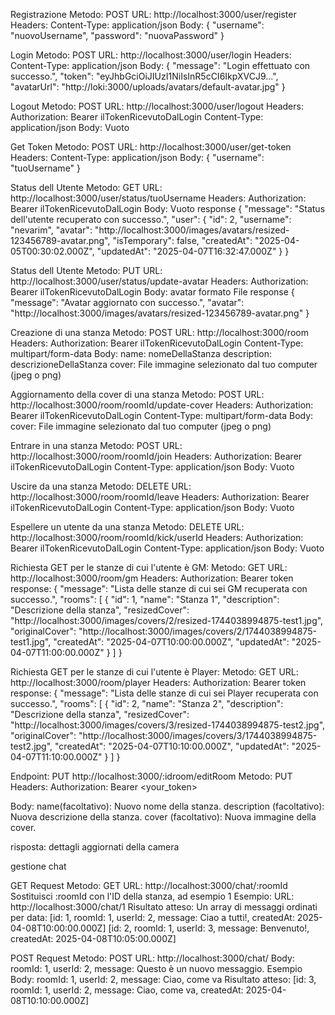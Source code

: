 Registrazione
Metodo: POST
URL: http://localhost:3000/user/register
Headers:
Content-Type: application/json
Body:
{
"username": "nuovoUsername",
"password": "nuovaPassword"
}

Login
Metodo: POST
URL: http://localhost:3000/user/login
Headers:
Content-Type: application/json
Body:
{
    "message": "Login effettuato con successo.",
    "token": "eyJhbGciOiJIUzI1NiIsInR5cCI6IkpXVCJ9...",
    "avatarUrl": "http://loki:3000/uploads/avatars/default-avatar.jpg"
}

Logout
Metodo: POST
URL: http://localhost:3000/user/logout
Headers:
Authorization: Bearer ilTokenRicevutoDalLogin
Content-Type: application/json
Body:
Vuoto



Get Token
Metodo: POST
URL: http://localhost:3000/user/get-token
Headers:
Content-Type: application/json
Body:
{
"username": "tuoUsername"
}

Status dell Utente
Metodo: GET
URL: http://localhost:3000/user/status/tuoUsername
Headers:
Authorization: Bearer ilTokenRicevutoDalLogin
Body:
Vuoto
response
{
    "message": "Status dell'utente recuperato con successo.",
    "user": {
        "id": 2,
        "username": "nevarim",
        "avatar": "http://localhost:3000/images/avatars/resized-123456789-avatar.png",
        "isTemporary": false,
        "createdAt": "2025-04-05T00:30:02.000Z",
        "updatedAt": "2025-04-07T16:32:47.000Z"
    }
}

Status dell Utente
Metodo: PUT
URL: http://localhost:3000/user/status/update-avatar
Headers:
Authorization: Bearer ilTokenRicevutoDalLogin
Body:
avatar formato File
response
{
    "message": "Avatar aggiornato con successo.",
    "avatar": "http://localhost:3000/images/avatars/resized-123456789-avatar.png"
}


















Creazione di una stanza
Metodo: POST
URL: http://localhost:3000/room
Headers:
Authorization: Bearer ilTokenRicevutoDalLogin
Content-Type: multipart/form-data
Body:
name: nomeDellaStanza
description: descrizioneDellaStanza
cover: File immagine selezionato dal tuo computer (jpeg o png)

Aggiornamento della cover di una stanza
Metodo: POST
URL: http://localhost:3000/room/roomId/update-cover
Headers:
Authorization: Bearer ilTokenRicevutoDalLogin
Content-Type: multipart/form-data
Body:
cover: File immagine selezionato dal tuo computer (jpeg o png)

Entrare in una stanza
Metodo: POST
URL: http://localhost:3000/room/roomId/join
Headers:
Authorization: Bearer ilTokenRicevutoDalLogin
Content-Type: application/json
Body:
Vuoto

Uscire da una stanza
Metodo: DELETE
URL: http://localhost:3000/room/roomId/leave
Headers:
Authorization: Bearer ilTokenRicevutoDalLogin
Content-Type: application/json
Body:
Vuoto

Espellere un utente da una stanza
Metodo: DELETE
URL: http://localhost:3000/room/roomId/kick/userId
Headers:
Authorization: Bearer ilTokenRicevutoDalLogin
Content-Type: application/json
Body:
Vuoto

Richiesta GET per le stanze di cui l'utente è GM:
Metodo: GET
URL: http://localhost:3000/room/gm
Headers:
Authorization: Bearer token
response:
{
    "message": "Lista delle stanze di cui sei GM recuperata con successo.",
    "rooms": [
        {
            "id": 1,
            "name": "Stanza 1",
            "description": "Descrizione della stanza",
            "resizedCover": "http://localhost:3000/images/covers/2/resized-1744038994875-test1.jpg",
            "originalCover": "http://localhost:3000/images/covers/2/1744038994875-test1.jpg",
            "createdAt": "2025-04-07T10:00:00.000Z",
            "updatedAt": "2025-04-07T11:00:00.000Z"
        }
    ]
}

Richiesta GET per le stanze di cui l'utente è Player:
Metodo: GET
URL: http://localhost:3000/room/player
Headers:
Authorization: Bearer token
response:
{
    "message": "Lista delle stanze di cui sei Player recuperata con successo.",
    "rooms": [
        {
            "id": 2,
            "name": "Stanza 2",
            "description": "Descrizione della stanza",
            "resizedCover": "http://localhost:3000/images/covers/3/resized-1744038994875-test2.jpg",
            "originalCover": "http://localhost:3000/images/covers/3/1744038994875-test2.jpg",
            "createdAt": "2025-04-07T10:10:00.000Z",
            "updatedAt": "2025-04-07T11:10:00.000Z"
        }
    ]
}


Endpoint: PUT http://localhost:3000/:idroom/editRoom
Metodo: PUT
Headers:
Authorization: Bearer <your_token>

Body:
name(facoltativo): Nuovo nome della stanza.
description  (facoltativo): Nuova descrizione della stanza.
cover (facoltativo): Nuova immagine della cover.

risposta: dettagli aggiornati della camera







gestione chat

GET Request
Metodo: GET
URL: http://localhost:3000/chat/:roomId
Sostituisci :roomId con l'ID della stanza, ad esempio 1
Esempio:
URL: http://localhost:3000/chat/1
Risultato atteso:
Un array di messaggi ordinati per data:
[id: 1, roomId: 1, userId: 2, message: Ciao a tutti!, createdAt: 2025-04-08T10:00:00.000Z]
[id: 2, roomId: 1, userId: 3, message: Benvenuto!, createdAt: 2025-04-08T10:05:00.000Z]

POST Request
Metodo: POST
URL: http://localhost:3000/chat/
Body:
roomId: 1,
userId: 2,
message: Questo è un nuovo messaggio.
Esempio Body:
roomId: 1,
userId: 2,
message: Ciao, come va
Risultato atteso:
[id: 3, roomId: 1, userId: 2, message: Ciao, come va, createdAt: 2025-04-08T10:10:00.000Z]